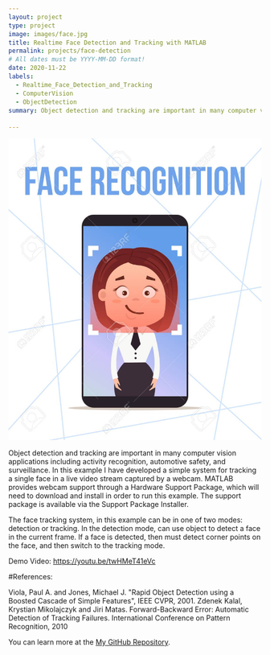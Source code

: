 ```yaml
---
layout: project
type: project
image: images/face.jpg
title: Realtime Face Detection and Tracking with MATLAB
permalink: projects/face-detection
# All dates must be YYYY-MM-DD format!
date: 2020-11-22
labels:
  - Realtime_Face_Detection_and_Tracking
  - ComputerVision
  - ObjectDetection
summary: Object detection and tracking are important in many computer vision applications including activity recognition, automotive safety, and surveillance. In this example I have developed a simple system for tracking a single face in a live video stream captured by a webcam. MATLAB provides webcam support through a Hardware Support Package, which will need to download and install in order to run this example. The support package is available via the Support Package Installer.

---
```


<div class="ui small rounded images">
  <img class="ui image" src="../images/face.jpg">
</div>

Object detection and tracking are important in many computer vision applications including activity recognition, automotive safety, and surveillance. In this example I have developed a simple system for tracking a single face in a live video stream captured by a webcam. MATLAB provides webcam support through a Hardware Support Package, which will need to download and install in order to run this example. The support package is available via the Support Package Installer.

The face tracking system, in this example can be in one of two modes: detection or tracking. In the detection mode, can use object to detect a face in the current frame. If a face is detected, then must detect corner points on the face, and then switch to the tracking mode.

Demo Video: https://youtu.be/twHMeT41eVc

#References:

Viola, Paul A. and Jones, Michael J. "Rapid Object Detection using a Boosted Cascade of Simple Features", IEEE CVPR, 2001. Zdenek Kalal, Krystian Mikolajczyk and Jiri Matas. Forward-Backward Error: Automatic Detection of Tracking Failures. International Conference on Pattern Recognition, 2010




You can learn more at the [My GitHub Repository](https://github.com/attaullahshafiq10/Realtime-Face-Detection-and-Tracking-with-MATLAB).


